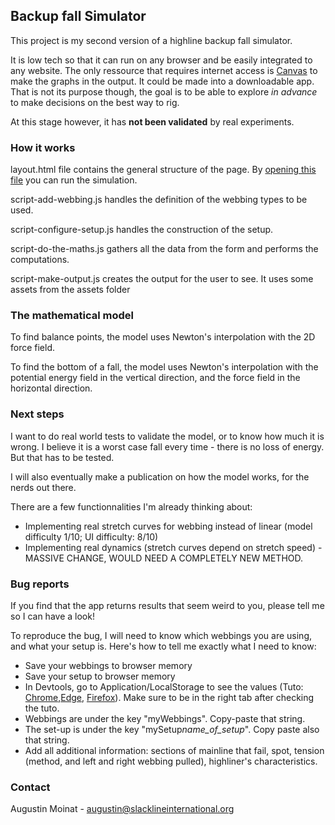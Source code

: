 ## Backup fall Simulator
This project is my second version of a highline backup fall simulator.

It is low tech so that it can run on any browser and be easily integrated to any website.
The only ressource that requires internet access is <a href="https://canvasjs.com/">Canvas</a> to make the graphs in the output. It could be made into a downloadable app. That is not its purpose though, the goal is to be able to explore _in advance_ to make decisions on the best way to rig.

At this stage however, it has <b>not been validated</b> by real experiments.

### How it works

layout.html file contains the general structure of the page. By <a href="https://augustinmoinat.github.io/BackupFall-html-js/layout.html">opening this file</a> you can run the simulation.

script-add-webbing.js handles the definition of the webbing types to be used.

script-configure-setup.js handles the construction of the setup.

script-do-the-maths.js gathers all the data from the form and performs the computations.

script-make-output.js creates the output for the user to see. It uses some assets from the assets folder

### The mathematical model

To find balance points, the model uses Newton's interpolation with the 2D force field.

To find the bottom of a fall, the model uses Newton's interpolation with the potential energy field in the vertical direction, and the force field in the horizontal direction.

### Next steps

I want to do real world tests to validate the model, or to know how much it is wrong. I believe it is a worst case fall every time - there is no loss of energy. But that has to be tested.

I will also eventually make a publication on how the model works, for the nerds out there.

There are a few functionnalities I'm already thinking about:
- Implementing real stretch curves for webbing instead of linear (model difficulty 1/10; UI difficulty: 8/10)
- Implementing real dynamics (stretch curves depend on stretch speed) - MASSIVE CHANGE, WOULD NEED A COMPLETELY NEW METHOD.

### Bug reports

If you find that the app returns results that seem weird to you, please tell me so I can have a look!

To reproduce the bug, I will need to know which webbings you are using, and what your setup is. Here's how to tell me exactly what I need to know:
- Save your webbings to browser memory
- Save your setup to browser memory
- In Devtools, go to Application/LocalStorage to see the values (Tuto: <a href="https://developer.chrome.com/docs/devtools/storage/localstorage/">Chrome</a>,<a href="https://learn.microsoft.com/en-us/microsoft-edge/devtools-guide-chromium/storage/localstorage">Edge</a>, <a href="https://firefox-source-docs.mozilla.org/devtools-user/storage_inspector/local_storage_session_storage/index.html">Firefox</a>). Make sure to be in the right tab after checking the tuto.
- Webbings are under the key "myWebbings". Copy-paste that string.
- The set-up is under the key "mySetup<i>name_of_setup</i>". Copy paste also that string.
- Add all additional information: sections of mainline that fail, spot, tension (method, and left and right webbing pulled), highliner's characteristics.

### Contact

Augustin Moinat - augustin@slacklineinternational.org
